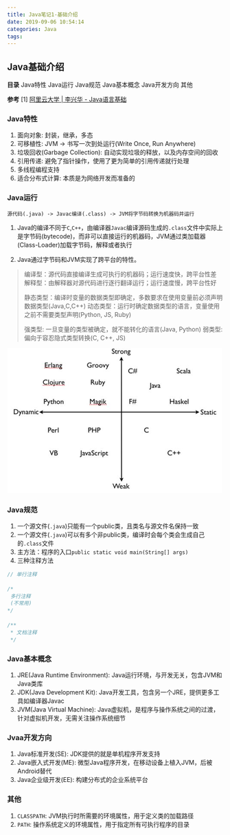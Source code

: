 ```yaml
---
title: Java笔记1-基础介绍
date: 2019-09-06 10:54:14
categories: Java
tags:
---
```

## Java基础介绍
__目录__
Java特性
Java运行
Java规范
Java基本概念
Java开发方向
其他

__参考__
[1] [阿里云大学 | 李兴华 - Java语言基础](https://edu.aliyun.com/roadmap/java?spm=5176.13345299.1392477.3.63ddf153q7QkVf)

### Java特性
1. 面向对象: 封装，继承，多态
2. 可移植性: JVM -> 书写一次到处运行(Write Once, Run Anywhere) 
3. 垃圾回收(Garbage Collection): 自动实现垃圾的释放，以及内存空间的回收
4. 引用传递: 避免了指针操作，使用了更为简单的引用传递就行处理
5. 多线程编程支持
6. 适合分布式计算: 本质是为网络开发而准备的

### Java运行
    源代码(.java) -> Javac编译(.class) -> JVM将字节码转换为机器码并运行

1. Java的编译不同于`C`,`C++`，由编译器`Javac`编译源码生成的`.class`文件中实际上是字节码(bytecode)，而非可以直接运行的机器码，JVM通过类加载器(Class-Loader)加载字节码，解释或者执行

2. Java通过字节码和JVM实现了跨平台的特性。

> 编译型：源代码直接编译生成可执行的机器码；运行速度快，跨平台性差
> 解释型：由解释器对源代码进行逐行翻译运行；运行速度慢，跨平台性好
> 
> 静态类型：编译时变量的数据类型即确定，多数要求在使用变量前必须声明数据类型(Java,C,C++)
> 动态类型：运行时确定数据类型的语言，变量使用之前不需要类型声明(Python, JS, Ruby)
> 
> 强类型: 一旦变量的类型被确定，就不能转化的语言(Java, Python)
> 弱类型: 偏向于容忍隐式类型转换(C, C++, JS)

<!-- more -->

![不同类型语言](Java笔记1/language.jpg)

### Java规范
1. 一个源文件(`.java`)只能有一个public类，且类名与源文件名保持一致
2. 一个源文件(`.java`)可以有多个非public类，编译时会每个类会生成自己的`.class`文件
3. 主方法：程序的入口`public static void main(String[] args)`
4. 三种注释方法
```java
// 单行注释

/* 
 多行注释
 (不常用)
*/

/**
 * 文档注释
 */
```

### Java基本概念
1. JRE(Java Runtime Environment): Java运行环境，与开发无关，包含JVM和Java类库  
2. JDK(Java Development Kit): Java开发工具，包含另一个JRE，提供更多工具如编译器Javac  
3. JVM(Java Virtual Machine): Java虚拟机，是程序与操作系统之间的过渡，针对虚拟机开发，无需关注操作系统细节  

### Jvaa开发方向
1. Java标准开发(SE): JDK提供的就是单机程序开发支持
2. Java嵌入式开发(ME): 微型Java程序开发，在移动设备上植入JVM，后被Android替代
3. Java企业级开发(EE): 构建分布式的企业系统平台

### 其他
1. `CLASSPATH`: JVM执行时所需要的环境属性，用于定义类的加载路径
2. `PATH`: 操作系统定义的环境属性，用于指定所有可执行程序的目录
